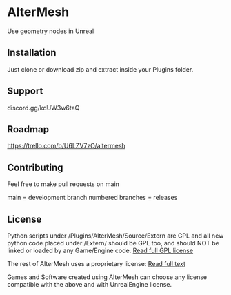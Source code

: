 # AlterMesh
Use geometry nodes in Unreal

## Installation
Just clone or download zip and extract inside your Plugins folder.

## Support
discord.gg/kdUW3w6taQ

## Roadmap
https://trello.com/b/U6LZV7zO/altermesh

## Contributing
Feel free to make pull requests on main

main = development branch
numbered branches = releases

## License

Python scripts under /Plugins/AlterMesh/Source/Extern are GPL and all new python code placed under /Extern/ should be GPL too, and should NOT be linked or loaded by any Game/Engine code. [Read full GPL license](https://www.gnu.org/licenses/gpl-3.0.html)

The rest of AlterMesh uses a proprietary license: [Read full text](LICENSE)

Games and Software created using AlterMesh can choose any license compatible with the above and with UnrealEngine license.
